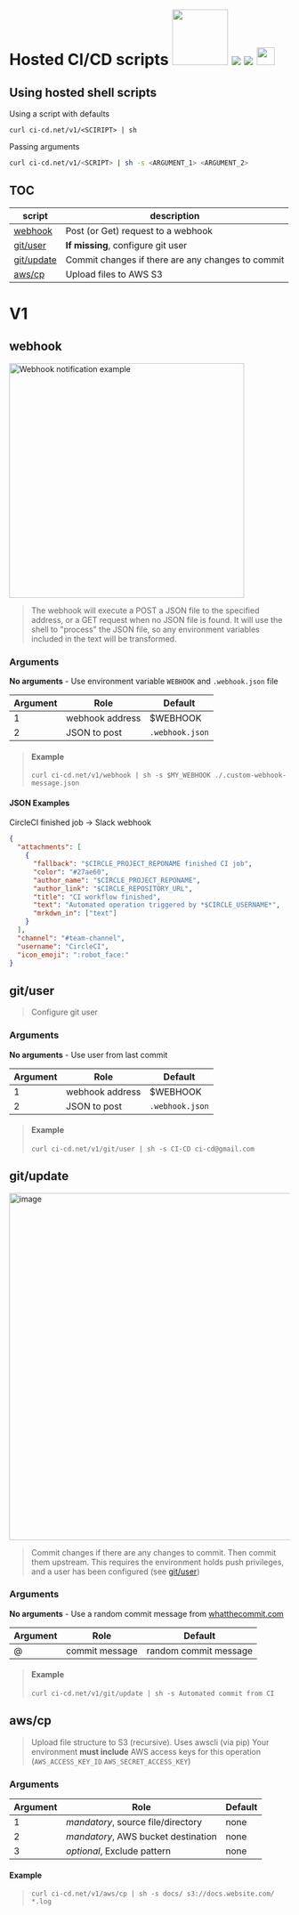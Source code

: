 # Hosted CI/CD scripts [<img width="100px" src="https://user-images.githubusercontent.com/516342/37674710-222bcabe-2c7c-11e8-9958-18d259cbc475.png">](http://ci-cd.net) [![](https://img.shields.io/badge/-omrilotan%2Fci--cd.net-333333.svg?logo=github&colorA=ffffff)](https://github.com/omrilotan/ci-cd.net) [![](https://circleci.com/gh/omrilotan/ci-cd.net.svg?style=svg)](https://circleci.com/gh/omrilotan/ci-cd.net) [<img height="32px" src="https://user-images.githubusercontent.com/516342/37675827-f3016264-2c7e-11e8-9806-46341bec1d6c.png">](https://omrilotan.com)

## Using hosted shell scripts
Using a script with defaults
```
curl ci-cd.net/v1/<SCIRIPT> | sh
```

Passing arguments
```bash
curl ci-cd.net/v1/<SCRIPT> | sh -s <ARGUMENT_1> <ARGUMENT_2>
```

## TOC

| script | description
| --- | ---
| [webhook](#webhook) | Post (or Get) request to a webhook
| [git/user](#gituser) | **If missing**, configure git user
| [git/update](#gitupdate) | Commit changes if there are any changes to commit
| [aws/cp](#awscp) | Upload files to AWS S3

# V1

## webhook

<img width="422" alt="Webhook notification example" src="https://user-images.githubusercontent.com/516342/37597214-66cdc4ec-2b87-11e8-94a9-0830dc222d1a.png">

> The webhook will execute a POST a JSON file to the specified address, or a GET request when no JSON file is found. It will use the shell to "process" the JSON file, so any environment variables included in the text will be transformed.

### Arguments
**No arguments** - Use environment variable `WEBHOOK` and `.webhook.json` file

| Argument | Role | Default
| --- | --- | ---
| 1 | webhook address | $WEBHOOK
| 2 | JSON to post | `.webhook.json`

> #### Example
> `curl ci-cd.net/v1/webhook | sh -s $MY_WEBHOOK ./.custom-webhook-message.json`

#### JSON Examples
CircleCI finished job -> Slack webhook
```json
{
  "attachments": [
    {
      "fallback": "$CIRCLE_PROJECT_REPONAME finished CI job",
      "color": "#27ae60",
      "author_name": "$CIRCLE_PROJECT_REPONAME",
      "author_link": "$CIRCLE_REPOSITORY_URL",
      "title": "CI workflow finished",
      "text": "Automated operation triggered by *$CIRCLE_USERNAME*",
      "mrkdwn_in": ["text"]
    }
  ],
  "channel": "#team-channel",
  "username": "CircleCI",
  "icon_emoji": ":robot_face:"
}
```

## git/user
> Configure git user

### Arguments
**No arguments** - Use user from last commit

| Argument | Role | Default
| --- | --- | ---
| 1 | webhook address | $WEBHOOK
| 2 | JSON to post | `.webhook.json`

> #### Example
> `curl ci-cd.net/v1/git/user | sh -s CI-CD ci-cd@gmail.com`

## git/update

<img width="624" alt="image" src="https://user-images.githubusercontent.com/516342/37645734-5cad4f7e-2c30-11e8-99ee-5d4462ee606b.png">

> Commit changes if there are any changes to commit. Then commit them upstream. This requires the environment holds push privileges, and a user has been configured (see [git/user](#gituser))


### Arguments
**No arguments** - Use a random commit message from [whatthecommit.com](https://whatthecommit.com/)

| Argument | Role | Default
| --- | --- | ---
| @ | commit message | random commit message

> #### Example
> `curl ci-cd.net/v1/git/update | sh -s Automated commit from CI`

## aws/cp
> Upload file structure to S3 (recursive). Uses awscli (via pip)
Your environment **must include** AWS access keys for this operation (`AWS_ACCESS_KEY_ID` `AWS_SECRET_ACCESS_KEY`)

### Arguments

| Argument | Role | Default
| --- | --- | ---
| 1 | _mandatory_, source file/directory | none
| 2 | _mandatory_, AWS bucket destination | none
| 3 | _optional_, Exclude pattern | none

#### Example
> `curl ci-cd.net/v1/aws/cp | sh -s docs/ s3://docs.website.com/ *.log`
